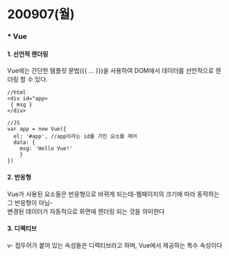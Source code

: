 200907(월)
=========
### * Vue
#### 1. 선언적 렌더링   
Vue에는 간단한 템플릿 문법({{ ... }})을 사용하여 DOM에서 데이터를 선언적으로 렌더링 할 수 있다.   
```
//html
<div id="app>   
 { msg }
</div>
```
```
//JS
var app = new Vue({
  el: '#app', //app이라는 id를 가진 요소를 제어
  data: {
    msg: 'Hello Vue!'
    }
})
```   
#### 2. 반응형   
Vue가 사용된 요소들은 반응형으로 바뀌게 되는데-웹페이지의 크기에 따라 동작하는 그 반응형이 아님-   
변경된 데이터가 자동적으로 화면에 렌더링 되는 것을 의미한다   
#### 3. 디렉티브   
v- 접두어가 붙어 있는 속성들은 디렉티브라고 하며, Vue에서 제공하는 특수 속성이다
